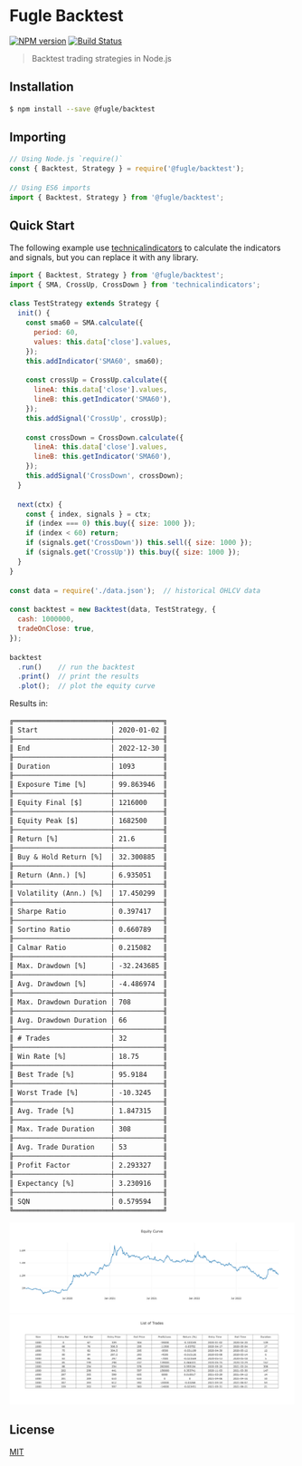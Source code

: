 # Fugle Backtest

[![NPM version][npm-image]][npm-url]
[![Build Status][action-image]][action-url]
<!-- [![Coverage Status][codecov-image]][codecov-url] -->

> Backtest trading strategies in Node.js

## Installation

```sh
$ npm install --save @fugle/backtest
```

## Importing

```js
// Using Node.js `require()`
const { Backtest, Strategy } = require('@fugle/backtest');

// Using ES6 imports
import { Backtest, Strategy } from '@fugle/backtest';
```

## Quick Start

The following example use [technicalindicators](https://github.com/anandanand84/technicalindicators) to calculate the indicators and signals, but you can replace it with any library.


```js
import { Backtest, Strategy } from '@fugle/backtest';
import { SMA, CrossUp, CrossDown } from 'technicalindicators';

class TestStrategy extends Strategy {
  init() {
    const sma60 = SMA.calculate({
      period: 60,
      values: this.data['close'].values,
    });
    this.addIndicator('SMA60', sma60);

    const crossUp = CrossUp.calculate({
      lineA: this.data['close'].values,
      lineB: this.getIndicator('SMA60'),
    });
    this.addSignal('CrossUp', crossUp);

    const crossDown = CrossDown.calculate({
      lineA: this.data['close'].values,
      lineB: this.getIndicator('SMA60'),
    });
    this.addSignal('CrossDown', crossDown);
  }

  next(ctx) {
    const { index, signals } = ctx;
    if (index === 0) this.buy({ size: 1000 });
    if (index < 60) return;
    if (signals.get('CrossDown')) this.sell({ size: 1000 });
    if (signals.get('CrossUp')) this.buy({ size: 1000 });
  }
}

const data = require('./data.json');  // historical OHLCV data

const backtest = new Backtest(data, TestStrategy, {
  cash: 1000000,
  tradeOnClose: true,
});

backtest
  .run()    // run the backtest
  .print()  // print the results
  .plot();  // plot the equity curve
```

Results in:

```
╔════════════════════════╤════════════╗
║ Start                  │ 2020-01-02 ║
╟────────────────────────┼────────────╢
║ End                    │ 2022-12-30 ║
╟────────────────────────┼────────────╢
║ Duration               │ 1093       ║
╟────────────────────────┼────────────╢
║ Exposure Time [%]      │ 99.863946  ║
╟────────────────────────┼────────────╢
║ Equity Final [$]       │ 1216000    ║
╟────────────────────────┼────────────╢
║ Equity Peak [$]        │ 1682500    ║
╟────────────────────────┼────────────╢
║ Return [%]             │ 21.6       ║
╟────────────────────────┼────────────╢
║ Buy & Hold Return [%]  │ 32.300885  ║
╟────────────────────────┼────────────╢
║ Return (Ann.) [%]      │ 6.935051   ║
╟────────────────────────┼────────────╢
║ Volatility (Ann.) [%]  │ 17.450299  ║
╟────────────────────────┼────────────╢
║ Sharpe Ratio           │ 0.397417   ║
╟────────────────────────┼────────────╢
║ Sortino Ratio          │ 0.660789   ║
╟────────────────────────┼────────────╢
║ Calmar Ratio           │ 0.215082   ║
╟────────────────────────┼────────────╢
║ Max. Drawdown [%]      │ -32.243685 ║
╟────────────────────────┼────────────╢
║ Avg. Drawdown [%]      │ -4.486974  ║
╟────────────────────────┼────────────╢
║ Max. Drawdown Duration │ 708        ║
╟────────────────────────┼────────────╢
║ Avg. Drawdown Duration │ 66         ║
╟────────────────────────┼────────────╢
║ # Trades               │ 32         ║
╟────────────────────────┼────────────╢
║ Win Rate [%]           │ 18.75      ║
╟────────────────────────┼────────────╢
║ Best Trade [%]         │ 95.9184    ║
╟────────────────────────┼────────────╢
║ Worst Trade [%]        │ -10.3245   ║
╟────────────────────────┼────────────╢
║ Avg. Trade [%]         │ 1.847315   ║
╟────────────────────────┼────────────╢
║ Max. Trade Duration    │ 308        ║
╟────────────────────────┼────────────╢
║ Avg. Trade Duration    │ 53         ║
╟────────────────────────┼────────────╢
║ Profit Factor          │ 2.293327   ║
╟────────────────────────┼────────────╢
║ Expectancy [%]         │ 3.230916   ║
╟────────────────────────┼────────────╢
║ SQN                    │ 0.579594   ║
╚════════════════════════╧════════════╝
```

![](./doc/equity-curve.png)
![](./doc/list-of-trades.png)

## License

[MIT](LICENSE)

[npm-image]: https://img.shields.io/npm/v/@fugle/backtest.svg
[npm-url]: https://npmjs.com/package/@fugle/backtest
[action-image]: https://img.shields.io/github/actions/workflow/status/fugle-dev/fugle-backtest-node/node.js.yml?branch=master
[action-url]: https://github.com/fugle-dev/fugle-backtest-node/actions/workflows/node.js.yml
<!-- [codecov-image]: https://img.shields.io/codecov/c/github/fugle-dev/fugle-backtest-node.svg
[codecov-url]: https://codecov.io/gh/fugle-dev/fugle-backtest-node -->
